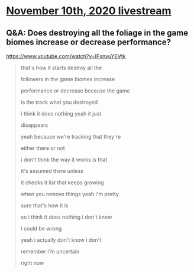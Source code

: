 # [November 10th, 2020 livestream](../2020-11-10.md)
## Q&A: Does destroying all the foliage in the game biomes increase or decrease performance?
https://www.youtube.com/watch?v=IFxnvuYEVtk
> that's how it starts destroy all the
> 
> followers in the game biomes increase
> 
> performance or decrease because the game
> 
> is the track what you destroyed
> 
> i think it does nothing yeah it just
> 
> disappears
> 
> yeah because we're tracking that they're
> 
> either there or not
> 
> i don't think the way it works is that
> 
> it's assumed there unless
> 
> it checks it list that keeps growing
> 
> when you remove things yeah i'm pretty
> 
> sure that's how it is
> 
> so i think it does nothing i don't know
> 
> i could be wrong
> 
> yeah i actually don't know i don't
> 
> remember i'm uncertain
> 
> right now
> 
